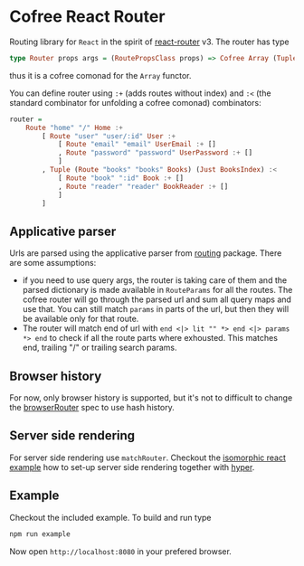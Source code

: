 # Cofree React Router

Routing library for `React` in the spirit of
[react-router](https://github.com/ReactTraining/react-router) v3.
The router has type
```purescript
type Router props args = (RoutePropsClass props) => Cofree Array (Tuple (Route props args) (Maybe (IndexRoute props args)))
```
thus it is a cofree comonad for the `Array` functor.

You can define router using `:+` (adds routes without index) and `:<` (the
standard combinator for unfolding a cofree comonad) combinators:
```purescript
router =
    Route "home" "/" Home :+
        [ Route "user" "user/:id" User :+
            [ Route "email" "email" UserEmail :+ []
            , Route "password" "password" UserPassword :+ []
            ]
        , Tuple (Route "books" "books" Books) (Just BooksIndex) :<
            [ Route "book" ":id" Book :+ []
            , Route "reader" "reader" BookReader :+ []
            ]
        ]
```

## Applicative parser
Urls are parsed using the applicative parser from
[routing](https://pursuit.purescript.org/packages/purescript-routing) package.
There are some assumptions:
* if you need to use query args, the router is taking care of them and the
  parsed dictionary is made available in `RouteParams` for all the routes.  The
  cofree router will go through the parsed url and sum all query maps and use
  that.  You can still match `params` in parts of the url, but then they will
  be available only for that route.
* The router will match end of url with `end <|> lit "" *> end <|> params *> end`
  to check if all the route parts where exhousted.  This matches end, trailing
  "/" or trailing search params.

## Browser history
For now, only browser history is supported, but it's not to difficult to change
the
[browserRouter](https://github.com/coot/purescript-cofree-react-router/blob/master/src/React/Router/Components.purs#L52)
spec to use hash history.

## Server side rendering
For server side rendering use `matchRouter`.  Checkout the [isomorphic react
example](https://github.com/coot/purescript-isomorphic-react-example) how to
set-up server side rendering together with [hyper](https://github.com/owickstrom/hyper).

## Example
Checkout the included example. To build and run type
```bash
npm run example
```
Now open `http://localhost:8080` in your prefered browser.
